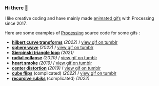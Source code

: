 ### Hi there 👋

I like creative coding and have mainly made [animated gifs](https://bleuje.com/animationsite/) with Processing since 2017.

Here are some examples of [Processing](https://processing.org/) source code for some gifs :

- [**hilbert curve transforms**](https://gist.github.com/Bleuje/0917441d809d5eccf4ddcfc6a5b787d9) *(2022)* / [view gif on tumblr](https://necessary-disorder.tumblr.com/post/684049569049395200)
- [**sphere wave**](https://gist.github.com/Bleuje/bd3e59266899687c11dbca39f1ffd7ae) *(2022)* / [view gif on tumblr](https://necessary-disorder.tumblr.com/post/686420135511310336)
- [**Sierpinski triangle loop**](https://gist.github.com/Bleuje/1307e4c10898b93a25e159edbef8ea3c) *(2021)*
- [**radial collapse**](https://gist.github.com/Bleuje/3889f5ec12645c5d4ffd24cf7f96282a) *(2020)* / [view gif on tumblr](https://necessary-disorder.tumblr.com/post/190213558568)
- [**heart smoke**](https://gist.github.com/Bleuje/020c562051ca8175e63a176487819b08) *(2019)* / [view gif on tumblr](https://necessary-disorder.tumblr.com/post/655712545142980608)
- [**center distortion**](https://gist.github.com/Bleuje/093adf9143e4b84f12f1b14bd8090d8c) *(2019)* / [view gif on tumblr](https://necessary-disorder.tumblr.com/post/183498773288)
- [**cube flips**](https://github.com/Bleuje/cubeflips-animation) (complicated) *(2022)* / [view gif on tumblr](https://necessary-disorder.tumblr.com/post/674087417259638784)
- [**recursive rubiks**](https://github.com/Bleuje/recursiverubiks) (complicated) *(2022)*
